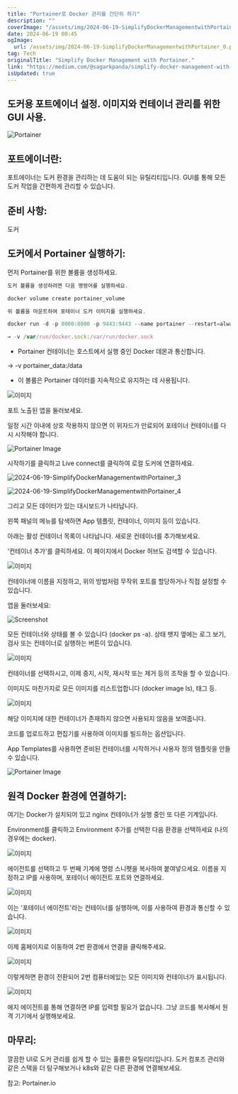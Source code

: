 ```yaml
---
title: "Portainer로 Docker 관리를 간단히 하기"
description: ""
coverImage: "/assets/img/2024-06-19-SimplifyDockerManagementwithPortainer_0.png"
date: 2024-06-19 00:45
ogImage:
  url: /assets/img/2024-06-19-SimplifyDockerManagementwithPortainer_0.png
tag: Tech
originalTitle: "Simplify Docker Management with Portainer."
link: "https://medium.com/@sagarkpanda/simplify-docker-management-with-portainer-f6783fa56fed"
isUpdated: true
---
```


## 도커용 포트에이너 설정. 이미지와 컨테이너 관리를 위한 GUI 사용.

![Portainer](/assets/img/2024-06-19-SimplifyDockerManagementwithPortainer_0.png)

## 포트에이너란:

포트에이너는 도커 환경을 관리하는 데 도움이 되는 유틸리티입니다. GUI를 통해 모든 도커 작업을 간편하게 관리할 수 있습니다.

<div class="content-ad"></div>

## 준비 사항:

도커

## 도커에서 Portainer 실행하기:

먼저 Portainer를 위한 볼륨을 생성하세요.

<div class="content-ad"></div>

```js
도커 볼륨을 생성하려면 다음 명령어를 실행하세요.

docker volume create portainer_volume

위 볼륨을 마운트하여 포테이너 도커 이미지를 실행하세요.

docker run -d -p 8000:8000 -p 9443:9443 --name portainer --restart=always -v /var/run/docker.sock:/var/run/docker.sock -v portainer_data:/data portainer/portainer-ce:latest

→ -v /var/run/docker.sock:/var/run/docker.sock
```

<div class="content-ad"></div>

- Portainer 컨테이너는 호스트에서 실행 중인 Docker 데몬과 통신합니다.

→ -v portainer_data:/data

- 이 볼륨은 Portainer 데이터를 지속적으로 유지하는 데 사용됩니다.

![이미지](/assets/img/2024-06-19-SimplifyDockerManagementwithPortainer_1.png)

<div class="content-ad"></div>

포트 노출된 앱을 둘러보세요.

일정 시간 이내에 상호 작용하지 않으면 이 위자드가 만료되어 포테이너 컨테이너를 다시 시작해야 합니다.

![Portainer Image](/assets/img/2024-06-19-SimplifyDockerManagementwithPortainer_2.png)

시작하기를 클릭하고 Live connect를 클릭하여 로컬 도커에 연결하세요.

<div class="content-ad"></div>

![2024-06-19-SimplifyDockerManagementwithPortainer_3](/assets/img/2024-06-19-SimplifyDockerManagementwithPortainer_3.png)

![2024-06-19-SimplifyDockerManagementwithPortainer_4](/assets/img/2024-06-19-SimplifyDockerManagementwithPortainer_4.png)

그리고 모든 데이터가 있는 대시보드가 나타납니다.

왼쪽 패널의 메뉴를 탐색하면 App 템플릿, 컨테이너, 이미지 등이 있습니다.

<div class="content-ad"></div>

아래는 활성 컨테이너 목록이 나타납니다. 새로운 컨테이너를 추가해보세요.

'컨테이너 추가'를 클릭하세요. 이 페이지에서 Docker 허브도 검색할 수 있습니다.

![이미지](/assets/img/2024-06-19-SimplifyDockerManagementwithPortainer_6.png)

<div class="content-ad"></div>

컨테이너에 이름을 지정하고, 위의 방법처럼 무작위 포트를 할당하거나 직접 설정할 수 있습니다.

앱을 둘러보세요:

![Screenshot](/assets/img/2024-06-19-SimplifyDockerManagementwithPortainer_7.png)

모든 컨테이너와 상태를 볼 수 있습니다 (docker ps -a). 상태 뱃지 옆에는 로그 보기, 검사 또는 컨테이너로 실행하는 버튼이 있습니다.

<div class="content-ad"></div>

![이미지](/assets/img/2024-06-19-SimplifyDockerManagementwithPortainer_8.png)

컨테이너를 선택하시고, 이제 중지, 시작, 재시작 또는 제거 등의 조작을 할 수 있습니다.

이미지도 마찬가지로 모든 이미지를 리스트업합니다 (docker image ls), 태그 등.

![이미지](/assets/img/2024-06-19-SimplifyDockerManagementwithPortainer_9.png)

<div class="content-ad"></div>

해당 이미지에 대한 컨테이너가 존재하지 않으면 사용되지 않음을 보여줍니다.

코드를 업로드하고 편집기를 사용하여 이미지를 빌드하는 옵션입니다.

App Templates를 사용하면 준비된 컨테이너를 시작하거나 사용자 정의 템플릿을 만들 수 있습니다.

![Portainer Image](/assets/img/2024-06-19-SimplifyDockerManagementwithPortainer_10.png)

<div class="content-ad"></div>

## 원격 Docker 환경에 연결하기:

여기는 Docker가 설치되어 있고 nginx 컨테이너가 실행 중인 또 다른 기계입니다.

Environment를 클릭하고 Environment 추가를 선택한 다음 환경을 선택하세요 (나의 경우에는 docker).

![이미지](/assets/img/2024-06-19-SimplifyDockerManagementwithPortainer_11.png)

<div class="content-ad"></div>

에이전트를 선택하고 두 번째 기계에 명령 스니펫을 복사하여 붙여넣으세요. 이름을 지정하고 IP를 사용하며, 포테이너 에이전트 포트와 연결하세요.

![이미지](/assets/img/2024-06-19-SimplifyDockerManagementwithPortainer_12.png)

이는 '포테이너 에이전트'라는 컨테이너를 실행하며, 이를 사용하여 환경과 통신할 수 있습니다.

![이미지](/assets/img/2024-06-19-SimplifyDockerManagementwithPortainer_13.png)

<div class="content-ad"></div>

이제 홈페이지로 이동하여 2번 환경에서 연결을 클릭해주세요.

![이미지](/assets/img/2024-06-19-SimplifyDockerManagementwithPortainer_14.png)

이렇게하면 환경이 전환되어 2번 컴퓨터에있는 모든 이미지와 컨테이너가 표시됩니다.

![이미지](/assets/img/2024-06-19-SimplifyDockerManagementwithPortainer_15.png)

<div class="content-ad"></div>

에지 에이전트를 통해 연결하면 IP를 입력할 필요가 없습니다. 그냥 코드를 복사해서 원격 기기에서 실행해보세요.

## 마무리:

깔끔한 UI로 도커 관리를 쉽게 할 수 있는 훌륭한 유틸리티입니다. 도커 컴포즈 관리와 같은 스택을 더 탐구해보거나 k8s와 같은 다른 환경에 연결해보세요.

참고: Portainer.io
